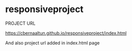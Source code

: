 # responsiveproject

  PROJECT URL

  https://cbernaaltun.github.io/responsiveproject/index.html 

  And also project url added in index.html page
